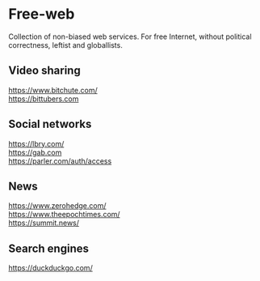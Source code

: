 # Free-web
Collection of non-biased web services. For free Internet, without political correctness, leftist and globallists.

## Video sharing
https://www.bitchute.com/<br/>
https://bittubers.com

## Social networks
https://lbry.com/<br/>
https://gab.com <br/>
https://parler.com/auth/access

## News
https://www.zerohedge.com/ <br/>
https://www.theepochtimes.com/ <br/>
https://summit.news/

## Search engines
https://duckduckgo.com/
